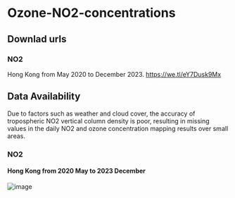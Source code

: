 ﻿# Ozone-NO2-concentrations
 ## Downlad urls
 ### NO2
 Hong Kong from May 2020 to December 2023. https://we.tl/eY7Dusk9Mx
 ## Data Availability
 Due to factors such as weather and cloud cover, the accuracy of tropospheric NO2 vertical column density is poor, resulting in missing values in the daily NO2 and ozone concentration mapping results over small areas.
 ### NO2
 #### Hong Kong from 2020 May to 2023 December
 ![image](https://github.com/user-attachments/assets/39e89e40-3d70-4476-9b06-10bcd3532c6e)

